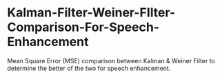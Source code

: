# Kalman-Filter-Weiner-FIlter-Comparison-For-Speech-Enhancement
Mean Square Error (MSE) comparison between Kalman &amp; Weiner Filter to determine the better of the two for speech enhancement.

